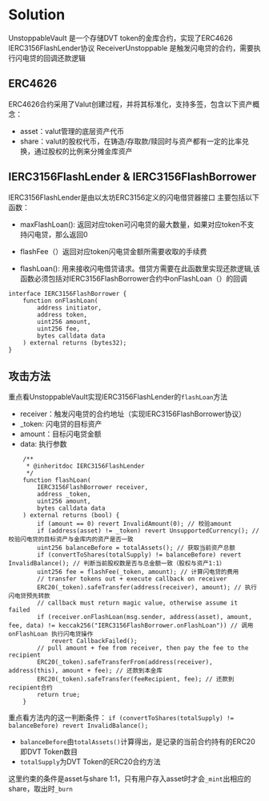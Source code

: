 # Solution
UnstoppableVault 是一个存储DVT token的金库合约，实现了ERC4626 IERC3156FlashLender协议
ReceiverUnstoppable 是触发闪电贷的合约，需要执行闪电贷的回调还款逻辑
## ERC4626
ERC4626合约采用了Valut创建过程，并将其标准化，支持多签，包含以下资产概念：
- asset：valut管理的底层资产代币
- share：valut的股权代币，在铸造/存取款/赎回时与资产都有一定的比率兑换，通过股权的比例来分摊金库资产

## IERC3156FlashLender & IERC3156FlashBorrower
IERC3156FlashLender是由以太坊ERC3156定义的闪电借贷器接口
主要包括以下函数：
- maxFlashLoan(): 返回对应token可闪电贷的最大数量，如果对应token不支持闪电贷，那么返回0

- flashFee（）返回对应token闪电贷金额所需要收取的手续费

- flashLoan(): 用来接收闪电借贷请求。借贷方需要在此函数里实现还款逻辑,该函数必须包括对IERC3156FlashBorrower合约中onFlashLoan（）的回调

```solidity
interface IERC3156FlashBorrower { 
    function onFlashLoan( 
        address initiator, 
        address token, 
        uint256 amount, 
        uint256 fee, 
        bytes calldata data 
    ) external returns (bytes32); 
}
```

## 攻击方法
重点看UnstoppableVault实现IERC3156FlashLender的`flashLoan`方法
- receiver：触发闪电贷的合约地址（实现IERC3156FlashBorrower协议）
- _token: 闪电贷的目标资产
- amount：目标闪电贷金额
- data: 执行参数
```solidity
    /**
     * @inheritdoc IERC3156FlashLender
     */
    function flashLoan(
        IERC3156FlashBorrower receiver,
        address _token,
        uint256 amount,
        bytes calldata data
    ) external returns (bool) {
        if (amount == 0) revert InvalidAmount(0); // 校验amount
        if (address(asset) != _token) revert UnsupportedCurrency(); // 校验闪电贷的目标资产与金库内的资产是否一致
        uint256 balanceBefore = totalAssets(); // 获取当前资产总额
        if (convertToShares(totalSupply) != balanceBefore) revert InvalidBalance(); // 判断当前股权数是否与总金额一致（股权与资产1:1）
        uint256 fee = flashFee(_token, amount); // 计算闪电贷的费用
        // transfer tokens out + execute callback on receiver
        ERC20(_token).safeTransfer(address(receiver), amount); // 执行闪电贷预先转款
        // callback must return magic value, otherwise assume it failed
        if (receiver.onFlashLoan(msg.sender, address(asset), amount, fee, data) != keccak256("IERC3156FlashBorrower.onFlashLoan")) // 调用onFlashLoan 执行闪电贷操作
            revert CallbackFailed();
        // pull amount + fee from receiver, then pay the fee to the recipient
        ERC20(_token).safeTransferFrom(address(receiver), address(this), amount + fee); // 还款到本金库
        ERC20(_token).safeTransfer(feeRecipient, fee); // 还款到recipient合约
        return true;
    }
```

重点看方法内的这一判断条件：
`if (convertToShares(totalSupply) != balanceBefore) revert InvalidBalance();`

- `balanceBefore`由`totalAssets()`计算得出，是记录的当前合约持有的ERC20即DVT Token数目
- `totalSupply`为DVT Token的ERC20合约方法

这里约束的条件是asset与share 1:1，只有用户存入asset时才会`_mint`出相应的share，取出时`_burn`


